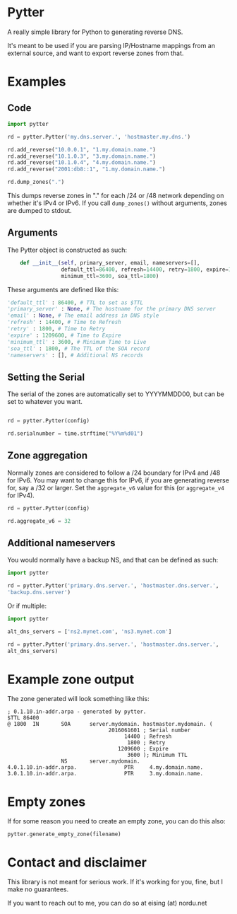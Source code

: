 # Pytter
A really simple library for Python to generating reverse DNS.

It's meant to be used if you are parsing IP/Hostname mappings from an external
source, and want to export reverse zones from that.

# Examples

## Code

```python
import pytter

rd = pytter.Pytter('my.dns.server.', 'hostmaster.my.dns.')

rd.add_reverse("10.0.0.1", "1.my.domain.name.")
rd.add_reverse("10.1.0.3", "3.my.domain.name.")
rd.add_reverse("10.1.0.4", "4.my.domain.name.")
rd.add_reverse("2001:db8::1", "1.my.domain.name.")

rd.dump_zones(".")
```

This dumps reverse zones in "." for each /24 or /48 network depending on
whether it's IPv4 or IPv6. If you call `dump_zones()` without arguments, zones
are dumped to stdout.

## Arguments

The Pytter object is constructed as such:

```python
    def __init__(self, primary_server, email, nameservers=[],
                 default_ttl=86400, refresh=14400, retry=1800, expire=1209600,
                 minimum_ttl=3600, soa_ttl=1800)
```

These arguments are defined like this:

```python
'default_ttl' : 86400, # TTL to set as $TTL
'primary_server' : None, # The hostname for the primary DNS server
'email' : None, # The email address in DNS style
'refresh' : 14400, # Time to Refresh
'retry' : 1800, # Time to Retry
'expire' : 1209600, # Time to Expire
'minimum_ttl' : 3600, # Minimum Time to Live
'soa_ttl' : 1800, # The TTL of the SOA record
'nameservers' : [], # Additional NS records
```

## Setting the Serial

The serial of the zones are automatically set to YYYYMMDD00, but can be set to
whatever you want.

```python

rd = pytter.Pytter(config)

rd.serialnumber = time.strftime("%Y%m%d01")

```

## Zone aggregation

Normally zones are considered to follow a /24 boundary for IPv4 and /48 for
IPv6. You may want to change this for IPv6, if you are generating reverse for,
say a /32 or larger. Set the `aggregate_v6` value for this (or
`aggregate_v4` for IPv4).

```python
rd = pytter.Pytter(config)

rd.aggregate_v6 = 32
```

## Additional nameservers

You would normally have a backup NS, and that can be defined as such:

```python
import pytter

rd = pytter.Pytter('primary.dns.server.', 'hostmaster.dns.server.',
'backup.dns.server')
```
Or if multiple:
```python
import pytter

alt_dns_servers = ['ns2.mynet.com', 'ns3.mynet.com']

rd = pytter.Pytter('primary.dns.server.', 'hostmaster.dns.server.',
alt_dns_servers)
```
# Example zone output

The zone generated will look something like this:

```
; 0.1.10.in-addr.arpa - generated by pytter.
$TTL 86400
@ 1800  IN       SOA      server.mydomain. hostmaster.mydomain. (
                                2016061601 ; Serial number
                                     14400 ; Refresh
                                      1800 ; Retry
                                   1209600 ; Expire
                                      3600 ); Minimum TTL
                 NS       server.mydomain.
4.0.1.10.in-addr.arpa.               PTR     4.my.domain.name.
3.0.1.10.in-addr.arpa.               PTR     3.my.domain.name.
```

# Empty zones
If for some reason you need to create an empty zone, you can do this also:

```
pytter.generate_empty_zone(filename)
```

# Contact and disclaimer

This library is not meant for serious work. If it's working for you, fine, but
I make no guarantees.

If you want to reach out to me, you can do so at eising (at) nordu.net
